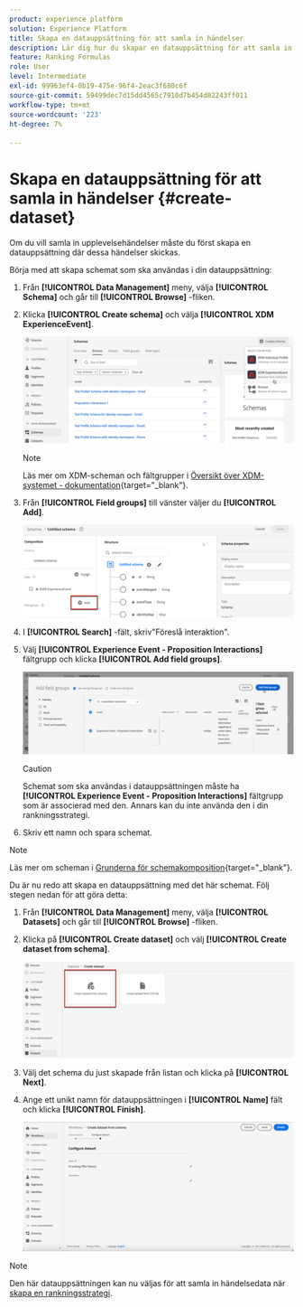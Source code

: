 ```yaml
---
product: experience platform
solution: Experience Platform
title: Skapa en datauppsättning för att samla in händelser
description: Lär dig hur du skapar en datauppsättning för att samla in händelser
feature: Ranking Formulas
role: User
level: Intermediate
exl-id: 99963ef4-0b19-475e-96f4-2eac3f680c6f
source-git-commit: 59499dec7d15dd4565c7910d7b454d82243ff011
workflow-type: tm+mt
source-wordcount: '223'
ht-degree: 7%

---
```


# Skapa en datauppsättning för att samla in händelser {#create-dataset}

Om du vill samla in upplevelsehändelser måste du först skapa en datauppsättning där dessa händelser skickas.

Börja med att skapa schemat som ska användas i din datauppsättning:

1. Från **[!UICONTROL Data Management]** meny, välja **[!UICONTROL Schema]** och går till **[!UICONTROL Browse]** -fliken.

1. Klicka **[!UICONTROL Create schema]** och välja **[!UICONTROL XDM ExperienceEvent]**.

   ![](../assets/ai-ranking-xdm-event.png)

   >[!NOTE]
   >
   >Läs mer om XDM-scheman och fältgrupper i [Översikt över XDM-systemet - dokumentation](https://experienceleague.adobe.com/docs/experience-platform/xdm/home.html?lang=sv){target="_blank"}.

1. Från **[!UICONTROL Field groups]** till vänster väljer du **[!UICONTROL Add]**.

   ![](../assets/ai-ranking-fields-groups.png)

1. I **[!UICONTROL Search]** -fält, skriv&quot;Föreslå interaktion&quot;.

1. Välj **[!UICONTROL Experience Event - Proposition Interactions]** fältgrupp och klicka **[!UICONTROL Add field groups]**.

   ![](../assets/ai-ranking-add-field-group.png)

   >[!CAUTION]
   >
   >Schemat som ska användas i datauppsättningen måste ha **[!UICONTROL Experience Event - Proposition Interactions]** fältgrupp som är associerad med den. Annars kan du inte använda den i din rankningsstrategi.

1. Skriv ett namn och spara schemat.

>[!NOTE]
>
>Läs mer om scheman i [Grunderna för schemakomposition](https://experienceleague.adobe.com/docs/experience-platform/xdm/schema/composition.html#understanding-schemas){target="_blank"}.

Du är nu redo att skapa en datauppsättning med det här schemat. Följ stegen nedan för att göra detta:

1. Från **[!UICONTROL Data Management]** meny, välja **[!UICONTROL Datasets]** och går till **[!UICONTROL Browse]** -fliken.

1. Klicka på **[!UICONTROL Create dataset]** och välj **[!UICONTROL Create dataset from schema]**.

   ![](../assets/ai-ranking-create-dataset-from-schema.png)

1. Välj det schema du just skapade från listan och klicka på **[!UICONTROL Next]**.

1. Ange ett unikt namn för datauppsättningen i **[!UICONTROL Name]** fält och klicka **[!UICONTROL Finish]**.

   ![](../assets/ai-ranking-dataset-name.png)

>[!NOTE]
>
>Den här datauppsättningen kan nu väljas för att samla in händelsedata när [skapa en rankningsstrategi](#create-ranking-strategy).
